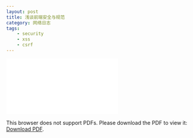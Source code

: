 ```yaml
---
layout: post
title: 浅谈前端安全与规范
category: 网络日志
tags:
    - security
    - xss
    - csrf
---
```


<object data="{{site.cdnroot}}/assets/doc/web-security.pdf" type="application/pdf" width="100%" height="480px">
    <embed src="{{site.cdnroot}}/assets/doc/web-security.pdf" />
    <p>This browser does not support PDFs. Please download the PDF to view it: <a href="{{site.cdnroot}}/assets/doc/web-security.pdf">Download PDF</a>.</p>
</object>
